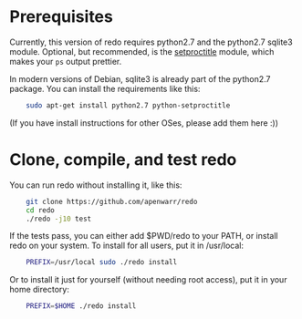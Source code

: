 # Prerequisites

Currently, this version of redo requires python2.7 and the python2.7 sqlite3 module. 
Optional, but recommended, is the
[setproctitle](http://code.google.com/p/py-setproctitle/) module, which makes your
`ps` output prettier.

In modern versions of Debian, sqlite3 is already part of the python2.7 package. 
You can install the requirements like this:
```sh
	sudo apt-get install python2.7 python-setproctitle
```
(If you have install instructions for other OSes, please add them here :))


# Clone, compile, and test redo

You can run redo without installing it, like this:
```sh
	git clone https://github.com/apenwarr/redo
	cd redo
	./redo -j10 test
```

If the tests pass, you can either add $PWD/redo to your PATH, or install
redo on your system.  To install for all users, put it in /usr/local:

```sh
	PREFIX=/usr/local sudo ./redo install
```

Or to install it just for yourself (without needing root access), put it in
your home directory:
```sh
	PREFIX=$HOME ./redo install
```
